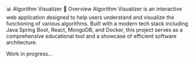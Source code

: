 📊 Algorithm Visualizer
🌟 Overview
Algorithm Visualizer is an interactive web application designed to help users understand and visualize the functioning of various algorithms. Built with a modern tech stack including Java Spring Boot, React, MongoDB, and Docker, this project serves as a comprehensive educational tool and a showcase of efficient software architecture.

Work in progress...